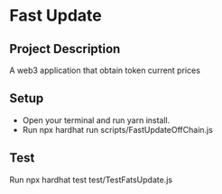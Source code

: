 # Fast Update

## Project Description

A web3 application that obtain token current prices

## Setup

- Open your terminal and run yarn install.
- Run npx hardhat run scripts/FastUpdateOffChain.js

## Test

Run npx hardhat test test/TestFatsUpdate.js
